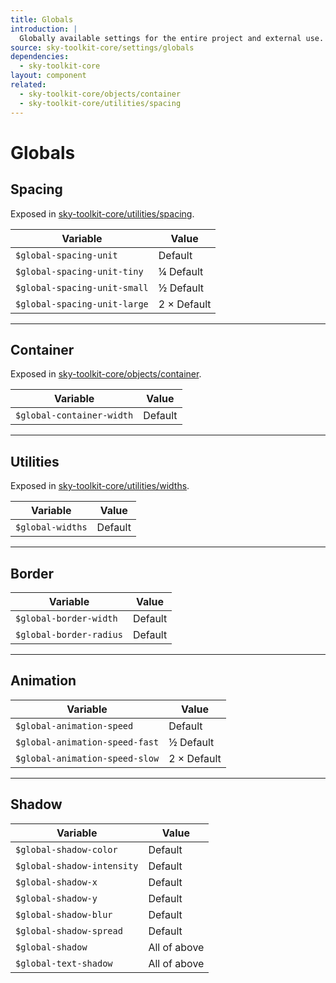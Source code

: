 ```yaml
---
title: Globals
introduction: |
  Globally available settings for the entire project and external use.
source: sky-toolkit-core/settings/globals
dependencies:
  - sky-toolkit-core
layout: component
related:
  - sky-toolkit-core/objects/container
  - sky-toolkit-core/utilities/spacing
---
```


# Globals

## Spacing

Exposed in [sky-toolkit-core/utilities/spacing](../../utilities/_spacing.scss).

| Variable                       | Value         |
|--------------------------------|---------------|
| `$global-spacing-unit`         | Default       |
| `$global-spacing-unit-tiny`    | ¼ Default     |
| `$global-spacing-unit-small`   | ½ Default     |
| `$global-spacing-unit-large`   | 2 × Default   |

---

## Container

Exposed in [sky-toolkit-core/objects/container](../../objects/_container.scss).

| Variable                       | Value         |
|--------------------------------|---------------|
| `$global-container-width`      | Default       |

---

## Utilities

Exposed in [sky-toolkit-core/utilities/widths](../../utilities/_widths.scss).

| Variable                       | Value         |
|--------------------------------|---------------|
| `$global-widths`               | Default       |

---

## Border

| Variable                       | Value         |
|--------------------------------|---------------|
| `$global-border-width`         | Default       |
| `$global-border-radius`        | Default       |

---

## Animation

| Variable                       | Value         |
|--------------------------------|---------------|
| `$global-animation-speed`      | Default       |
| `$global-animation-speed-fast` | ½ Default     |
| `$global-animation-speed-slow` | 2 × Default   |

---

## Shadow

| Variable                       | Value         |
|--------------------------------|---------------|
| `$global-shadow-color`         | Default       |
| `$global-shadow-intensity`     | Default       |
| `$global-shadow-x`             | Default       |
| `$global-shadow-y`             | Default       |
| `$global-shadow-blur`          | Default       | 
| `$global-shadow-spread`        | Default       |
| `$global-shadow`               | All of above  |
| `$global-text-shadow`          | All of above  |
